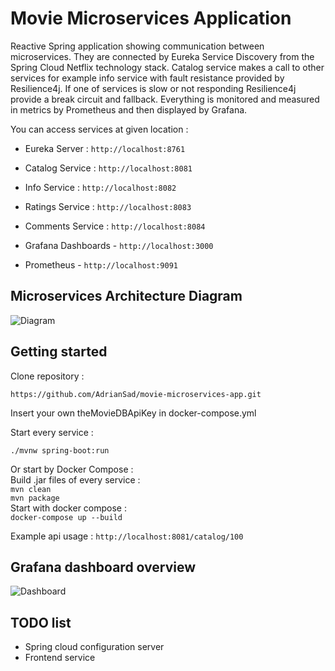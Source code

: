 # Movie Microservices Application

Reactive Spring application showing communication between microservices. They are connected by Eureka Service Discovery from the Spring Cloud Netflix technology stack.
Catalog service makes a call to other services for example info service with fault resistance provided by Resilience4j.
If one of services is slow or not responding Resilience4j provide a break circuit and fallback. Everything is monitored and measured in metrics by Prometheus and then displayed by Grafana.

You can access services at given location :

 - Eureka Server : `http://localhost:8761`
 
 - Catalog Service : `http://localhost:8081`
 
 - Info Service : `http://localhost:8082`
 
 - Ratings Service : `http://localhost:8083`

 - Comments Service : `http://localhost:8084`

 - Grafana Dashboards - `http://localhost:3000`
 
 - Prometheus - `http://localhost:9091`

## Microservices Architecture Diagram

![Diagram](https://imgur.com/SbSRv1K.jpg)

## Getting started

Clone repository :

`https://github.com/AdrianSad/movie-microservices-app.git`

Insert your own theMovieDBApiKey in docker-compose.yml

Start every service :

`./mvnw spring-boot:run`

Or start by Docker Compose : \
Build .jar files of every service : \
`mvn clean`\
`mvn package`\
Start with docker compose :\
`docker-compose up --build`

Example api usage : 
`http://localhost:8081/catalog/100`

## Grafana dashboard overview

![Dashboard](https://imgur.com/llGV5eR.png)


## TODO list

 - Spring cloud configuration server
 - Frontend service